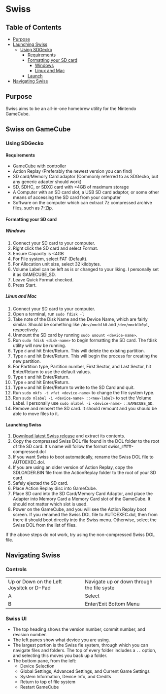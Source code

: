 # Swiss

## Table of Contents
- [Purpose](#purpose)
- [Launching Swiss](#swiss-on-gamecube)
    - [Using SDGecko](#using-sdgecko)
        - [Requirements](#requirements)
        - [Formatting your SD card](#formatting-your-sd-card)
            - [Windows](#windows)
            - [Linux and Mac](#linux-and-mac)
        - [Launch](#launching-swiss)
- [Navigating Swiss](#navigating-swiss)

## Purpose

Swiss aims to be an all-in-one homebrew utility for the Nintendo GameCube.

## Swiss on GameCube

### Using SDGecko

#### Requirements
- GameCube with controller
- Action Replay (Preferably the newest version you can find)
- SD card/Memory Card adaptor (Commonly referred to as SDGecko, but any generic adapter should work)
- SD, SDHC, or SDXC card with <4GB of maximum storage
- A Computer with an SD card slot, a USB SD card adaptor, or some other means of accessing the SD card from your computer
- Software on the computer which can extract 7z compressed archive files, such as [7-Zip](http://www.7-zip.org/).

#### Formatting your SD card

##### Windows
1. Connect your SD card to your computer.
2. Right click the SD card and select Format.
3. Ensure Capacity is <4GB
4. For File system, select FAT (Default).
5. For Allocation unit size, select 32 kilobytes.
6. Volume Label can be left as is or changed to your liking. I personally set it as GAMECUBE_SD.
7. Leave Quick Format checked.
8. Press Start.

##### Linux and Mac

1. Connect your SD card to your computer.
2. Open a terminal, run `sudo fdisk -l`
3. Take note of the Disk Name and the Device Name, which are fairly similar. Should be something like `/dev/mmcblk0` and `/dev/mmcblk0pl`, respectively.
4. Unmount the SD card by running `sudo umount <device-name>`.
5. Run `sudo fdisk <disk-name>` to begin formatting the SD card. The fdisk utility will now be running.
6. Type `d` and hit Enter/Return. This will delete the existing partition.
7. Type `n` and hit Enter/Return. This will begin the process for creating the new partition.
8. For Partition type, Partition number, First Sector, and Last Sector, hit Enter/Return to use the default values.
9. Type `t` and hit Enter/Return.
10. Type `e` and hit Enter/Return.
11. Type `w` and hit Enter/Return to write to the SD Card and quit.
12. Run `sudo mkfs -t vfat <device-name>` to change the file system type.
13. Run `sudo mlabel -i <device-name> ::<new-label>` to set the Volume Label. I personally use `sudo mlabel -i <device-name> ::GAMECUBE_SD`.
14. Remove and reinsert the SD card. It should remount and you should be able to move files to it.

#### Launching Swiss

1. [Download latest Swiss release](https://github.com/emukidid/swiss-gc/releases) and extract its contents.
2. Copy the compressed Swiss DOL file found in the DOL folder to the root of the SD card. It's name will follow the format swiss_r###-compressed.dol
3. If you want Swiss to boot automatically, rename the Swiss DOL file to AUTOEXEC.dol.
4. If you are using an older version of Action Replay, copy the SDLOADER.BIN file from the ActionReplay folder to the root of your SD card.
6. Safely ejected the SD card.
5. Place Action Replay disc into GameCube.
6. Place SD card into the SD Card/Memory Card Adaptor, and place the Adapter into Memory Card a Memory Card slot of the GameCube. It should not matter which slot is used.
7. Power on the GameCube, and you will see the Action Replay boot screen. If you renamed the Swiss DOL file to AUTOEXEC.dol, then from there it should boot directly into the Swiss menu. Otherwise, select the Swiss DOL from the list of files.

If the above steps do not work, try using the non-compressed Swiss DOL file.

## Navigating Swiss

### Controls

<table>
    <tr>
        <td>Up or Down on the Left Joysitck or D-Pad</td>
        <td>Navigate up or down through the file syste</td>
    </tr>
    <tr>
        <td>A</td>
        <td>Select</td>
    </tr>
    <tr>
        <td>B</td>
        <td>Enter/Exit Bottom Menu</td>
    </tr>
</table>

### Swiss UI

- The top heading shows the version number, commit number, and revision number.
- The left panes show what device you are using.
- The largest portion is the Swiss fie system, through which you can navigate files and folders. The top of every folder includes a `..` option, and selecting this moves you back up a folder.
- The bottom pane, from the left:
    - Device Selection
    - Global Settings, Advanced Settings, and Current Game Settings
    - System Information, Device Info, and Credits
    - Return to top of file system
    - Restart GameCube
